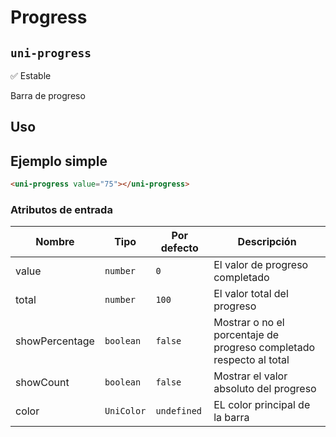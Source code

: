 Progress
===================
`uni-progress`
---
:white_check_mark: Estable

Barra de progreso

## Uso

## Ejemplo simple

```html
<uni-progress value="75"></uni-progress>

```

### Atributos de entrada

| Nombre          | Tipo       | Por defecto | Descripción 
| --------------- | ---------- | ----------- | -----------
| value           | `number`   | `0`         | El valor de progreso completado
| total           | `number`   | `100`       | El valor total del progreso
| showPercentage  | `boolean`  | `false`     | Mostrar o no el porcentaje de progreso completado respecto al total
| showCount       | `boolean`  | `false`     | Mostrar el valor absoluto del progreso
| color           | `UniColor` | `undefined` | EL color principal de la barra
